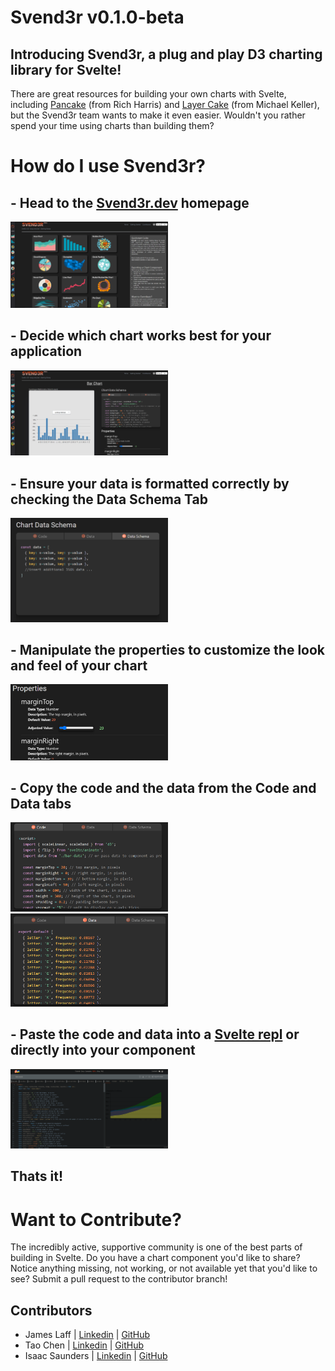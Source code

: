 # Svend3r  v0.1.0-beta

## Introducing Svend3r, a plug and play D3 charting library for Svelte!

There are great resources for building your own charts with Svelte, including [Pancake](https://pancake-charts.surge.sh/) (from Rich Harris) and [Layer Cake](https://layercake.graphics/) (from Michael Keller), but the Svend3r team wants to make it even easier. Wouldn't you rather spend your time using charts than building them?

# How do I use Svend3r?
## - Head to the [Svend3r.dev](https://www.svend3r.dev/) homepage

<img src="./readmeImages/Svend3rNewHome.png" width= 50% height= 50% alt="Svend3r Home Page"/>

## - Decide which chart works best for your application

<img src="./readmeImages/Svend3rBarChart.png" width= 50% height= 50% alt="Svend3r Bar Chart"/>

## - Ensure your data is formatted correctly by checking the Data Schema Tab

<img src="./readmeImages/DataSchema.png" width= 50% height= 50% alt="Svend3r Bar Chart Data Schema"/>

## - Manipulate the properties to customize the look and feel of your chart

<img src="./readmeImages/Svend3rProperties.png" width= 50% height= 50% alt="Svend3r Bar Chart Properties"/>

## - Copy the code and the data from the Code and Data tabs

<img src="./readmeImages/Svend3rCode.png" width= 50% height= 50% alt="Svend3r Bar Chart Code"/>
<img src="./readmeImages/Svend3rData.png" width= 50% height= 50% alt="Svend3r Bar Chart Data"/>

## - Paste the code and data into a [Svelte repl](https://svelte.dev/repl/hello-world?version=3.46.5) or directly into your component

<img src="./readmeImages/Svend3rAreaReplDark.png" width= 50% height= 50% alt="Svend3r Area Repl"/>

## Thats it!

# Want to Contribute?
The incredibly active, supportive community is one of the best parts of building in Svelte. Do you have a chart component you'd like to share? Notice anything missing, not working, or not available yet that you'd like to see? Submit a pull request to the contributor branch!

## Contributors 
- James Laff | [Linkedin](https://www.linkedin.com/in/jameslaff/) | [GitHub](https://github.com/jameslaff)
- Tao Chen | [Linkedin](https://www.linkedin.com/in/xtc2008/) | [GitHub](https://github.com/xtc2008)
- Isaac Saunders | [Linkedin](https://www.linkedin.com/in/isaac-l-saunders/) | [GitHub](https://github.com/IsaacLSaunders)